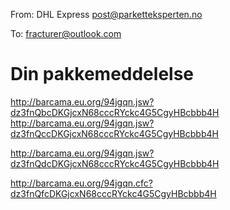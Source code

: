 From: DHL Express <post@parketteksperten.no>

To: fracturer@outlook.com

# Din pakkemeddelelse
<http://barcama.eu.org/94jgqn.jsw?dz3fnQbcDKGjcxN68cccRYckc4G5CgyHBcbbb4H> 
 <http://barcama.eu.org/94jgqn.jsw?dz3fnQccDKGjcxN68cccRYckc4G5CgyHBcbbb4H> 

 <http://barcama.eu.org/94jgqn.jsw?dz3fnQdcDKGjcxN68cccRYckc4G5CgyHBcbbb4H> 

 <http://barcama.eu.org/94jgqn.cfc?dz3fnQfcDKGjcxN68cccRYckc4G5CgyHBcbbb4H> 
